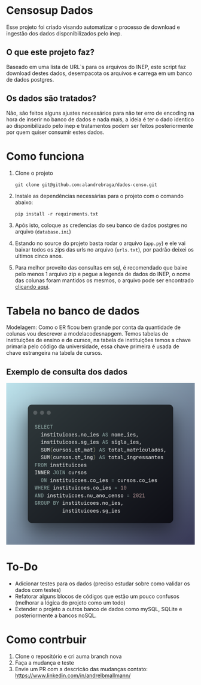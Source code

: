 # Censosup Dados

Esse projeto foi criado visando automatizar o processo de download e ingestão dos dados disponibilizados pelo inep.

## O que este projeto faz?

Baseado em uma lista de URL`s para os arquivos do INEP, este script faz download destes dados, desempacota os arquivos e carrega em um banco de dados postgres.

## Os dados são tratados?

Não, são feitos alguns ajustes necessários para não ter erro de encoding na hora de inserir no banco de dados e nada mais, a ideia é ter o dado identico ao disponibilizado pelo inep e tratamentos podem ser feitos posteriormente por quem quiser consumir estes dados.


# Como funciona
1. Clone o projeto
   ```
   git clone git@github.com:alandrebraga/dados-censo.git
   ```
2. Instale as dependências necessárias para o projeto com o comando abaixo:

    ```
    pip install -r requirements.txt
    ```
3. Após isto, coloque as credencias do seu banco de dados postgres no arquivo (`database.ini`)
4. Estando no source do projeto basta rodar o arquivo (`app.py`) e ele vai baixar todos os zips das urls no arquivo (`urls.txt`), por padrão deixei os ultimos cinco anos.
5. Para melhor proveito das consultas em sql, é recomendado que baixe pelo menos 1 arquivo zip e pegue a legenda de dados do INEP, o nome das colunas foram mantidos os mesmos, o arquivo pode ser encontrado [clicando aqui](https://www.gov.br/inep/pt-br/areas-de-atuacao/pesquisas-estatisticas-e-indicadores/censo-da-educacao-superior/resultados).

# Tabela no banco de dados
Modelagem:
Como o ER ficou bem grande por conta da quantidade de colunas vou descrever a modelacodesnapgem. Temos tabelas de instituições de ensino e de cursos, na tabela de instituições temos a chave primaria pelo código da universidade, essa chave primeira é usada de chave estrangeira na tabela de cursos.

## Exemplo de consulta dos dados
![sql example](/img/sql_example.png)
# To-Do

- Adicionar testes para os dados (preciso estudar sobre como validar os dados com testes)
- Refatorar alguns blocos de códigos que estão um pouco confusos (melhorar a lógica do projeto como um todo)
- Extender o projeto a outros banco de dados como mySQL, SQLite e posteriormente a bancos noSQL.


# Como contrbuir
1. Clone o repositório e cri auma branch nova
2. Faça a mudança e teste
3. Envie um PR com a descricão das mudanças
contato: https://www.linkedin.com/in/andrelbmallmann/